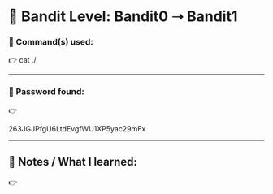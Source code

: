 # 🔐 Bandit Level: Bandit0 ➝ Bandit1



### 📂 Command(s) used: 

👉 
cat ./

---
   
### 📄 Password found:


👉

263JGJPfgU6LtdEvgfWU1XP5yac29mFx

---

## 🧠 Notes / What I learned:
👉 
